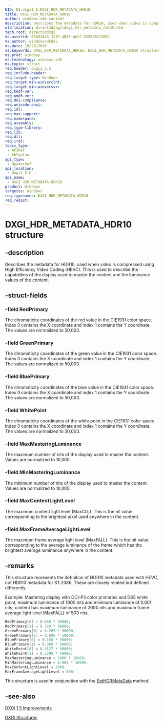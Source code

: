 ```yaml
---
UID: NS:dxgi1_5.DXGI_HDR_METADATA_HDR10
title: DXGI_HDR_METADATA_HDR10
author: windows-sdk-content
description: Describes the metadata for HDR10, used when video is compressed using High Efficiency Video Coding (HEVC).
old-location: direct3ddxgi\dxgi_hdr_metadata_hdr10.htm
tech.root: direct3ddxgi
ms.assetid: 67A53A43-121F-4D83-AACC-D25D58123BE1
ms.author: windowssdkdev
ms.date: 10/25/2018
ms.keywords: DXGI_HDR_METADATA_HDR10, DXGI_HDR_METADATA_HDR10 structure [DXGI], direct3ddxgi.dxgi_hdr_metadata_hdr10, dxgi1_5/DXGI_HDR_METADATA_HDR10
ms.prod: windows
ms.technology: windows-sdk
ms.topic: struct
req.header: dxgi1_5.h
req.include-header: 
req.target-type: Windows
req.target-min-winverclnt: 
req.target-min-winversvr: 
req.kmdf-ver: 
req.umdf-ver: 
req.ddi-compliance: 
req.unicode-ansi: 
req.idl: 
req.max-support: 
req.namespace: 
req.assembly: 
req.type-library: 
req.lib: 
req.dll: 
req.irql: 
topic_type:
 - APIRef
 - kbSyntax
api_type:
 - HeaderDef
api_location:
 - dxgi1_5.h
api_name:
 - DXGI_HDR_METADATA_HDR10
product: Windows
targetos: Windows
req.typenames: DXGI_HDR_METADATA_HDR10
req.redist: 
---
```


# DXGI_HDR_METADATA_HDR10 structure


## -description


Describes the metadata for HDR10, used when video is compressed using High Efficiency Video Coding (HEVC). This is used to describe the capabilities of the display used to master the content and the luminance values of the content.


## -struct-fields




### -field RedPrimary

The chromaticity coordinates of the red value in the CIE1931 color space. Index 0 contains the X coordinate and index 1 contains the Y coordinate. The values are normalized to 50,000.


### -field GreenPrimary

The chromaticity coordinates of the green value in the CIE1931 color space. Index 0 contains the X coordinate and index 1 contains the Y coordinate. The values are normalized to 50,000.


### -field BluePrimary

The chromaticity coordinates of the blue value in the CIE1931 color space. Index 0 contains the X coordinate and index 1 contains the Y coordinate. The values are normalized to 50,000.


### -field WhitePoint

The chromaticity coordinates of the white point in the CIE1931 color space. Index 0 contains the X coordinate and index 1 contains the Y coordinate. The values are normalized to 50,000.


### -field MaxMasteringLuminance

The maximum number of nits of the display used to master the content. Values are normalized to 10,000. 


### -field MinMasteringLuminance

The minimum number of nits of the display used to master the content. Values are normalized to 10,000.


### -field MaxContentLightLevel

The maximum content light level (MaxCLL). This is the nit value corresponding to the brightest pixel used anywhere in the content.


### -field MaxFrameAverageLightLevel

The maximum frame average light level (MaxFALL). This is the nit value corresponding to the average luminance of the frame which has the brightest average luminance anywhere in the content.


## -remarks



This structure represents the definition of HDR10 metadata used with HEVC, not HDR10 metadata for ST.2086. These are closely related but defined differently.

Example: Mastering display with DCI-P3 color primaries and D65 white point, maximum luminance of 1000 nits and minimum luminance of 0.001 nits; content has maximum luminance of 2000 nits and maximum frame average light level (MaxFALL) of 500 nits.


```cpp
RedPrimary[0] = 0.680 * 50000;
RedPrimary[1] = 0.320 * 50000;
GreenPrimary[0] = 0.265 * 50000;
GreenPrimary[1] = 0.690 * 50000;
BluePrimary[0] = 0.150 * 50000;
BluePrimary[1] = 0.060 * 50000;
WhitePoint[0] = 0.3127 * 50000;
WhitePoint[1] = 0.3290 * 50000;
MaxMasteringLuminance = 1000 * 10000;
MinMasteringLuminance = 0.001 * 10000;
MaxContentLightLevel = 2000;
MaxFrameAverageLightLevel = 500;
```


This structure is used in conjunction with the <a href="https://msdn.microsoft.com/03EBBB29-EAC3-4FE7-9CA7-D9F62CFDA8FB">SetHDRMetaData</a> method.




## -see-also




<a href="https://msdn.microsoft.com/DD7401E1-9991-48D8-AD23-4D34238EA4AF">DXGI 1.5 Improvements</a>



<a href="https://msdn.microsoft.com/22e98880-bcd1-448a-9223-604fff9173fe">DXGI Structures</a>
 

 

